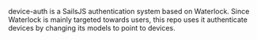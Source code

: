 device-auth is a SailsJS authentication system based on Waterlock. Since Waterlock is mainly targeted towards users, this repo uses it authenticate devices by changing its models to point to devices.
